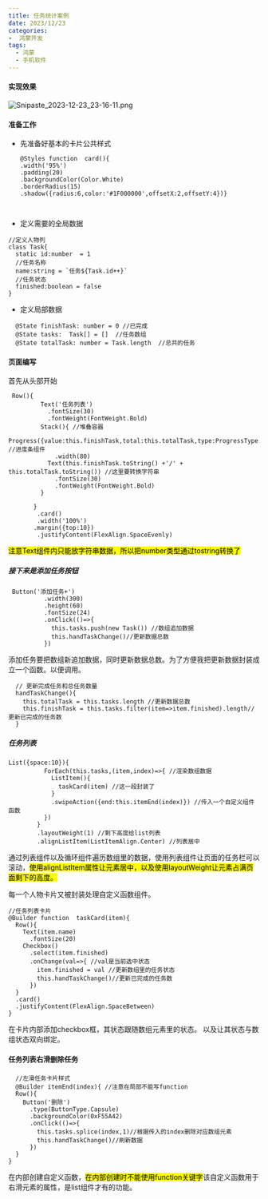 ```yaml
---
title: 任务统计案例
date: 2023/12/23
categories:
-  鸿蒙开发
tags:
  - 鸿蒙
  - 手机软件
---
```

#### 实现效果

![Snipaste_2023-12-23_23-16-11.png](https://www.freeimg.cn/i/2023/12/23/6586f9ff45e2c.png)

#### 准备工作

- 先准备好基本的卡片公共样式
  ```
  @Styles function  card(){
  .width('95%')
  .padding(20)
  .backgroundColor(Color.White)
  .borderRadius(15)
  .shadow({radius:6,color:'#1F000000',offsetX:2,offsetY:4})}



- 定义需要的全局数据
```
//定义人物列
class Task{
  static id:number  = 1
  //任务名称
  name:string = `任务${Task.id++}`
  //任务状态
  finished:boolean = false
}
```
- 定义局部数据
```
  @State finishTask: number = 0 //已完成
  @State tasks:  Task[] = []  //任务数组
  @State totalTask: number = Task.length  //总共的任务
```
#### 页面编写

首先从头部开始
```
 Row(){
         Text('任务列表')
           .fontSize(30)
           .fontWeight(FontWeight.Bold)
         Stack(){ //堆叠容器
           Progress({value:this.finishTask,total:this.totalTask,type:ProgressType.Ring}) //进度条组件
             .width(80)
           Text(this.finishTask.toString() +'/' + this.totalTask.toString()) //这里要转换字符串
             .fontSize(30)
             .fontWeight(FontWeight.Bold)
         }

       }
        .card()
        .width('100%')
       .margin({top:10})
        .justifyContent(FlexAlign.SpaceEvenly)
```
<mark>注意Text组件内只能放字符串数据，所以把number类型通过tostring转换了</mark>

##### 接下来是添加任务按钮

```
 Button('添加任务+')
          .width(300)
          .height(60)
          .fontSize(24)
          .onClick(()=>{
            this.tasks.push(new Task()) //数组追加数据
            this.handTaskChange()//更新数据总数
          })
```

添加任务要把数组新追加数据，同时更新数据总数。为了方便我把更新数据封装成立一个函数。以便调用。

```
  // 更新完成任务和总任务数量
  handTaskChange(){
    this.totalTask = this.tasks.length //更新数据总数
    this.finishTask = this.tasks.filter(item=>item.finished).length//更新已完成的任务数
  }
```
##### 任务列表
```
List({space:10}){
          ForEach(this.tasks,(item,index)=>{ //渲染数组数据
            ListItem(){
              taskCard(item) //这一段封装了
            }
            .swipeAction({end:this.itemEnd(index)}) //传入一个自定义组件函数
          })
        }
        .layoutWeight(1) //剩下高度给list列表
        .alignListItem(ListItemAlign.Center) //列表居中
```
通过列表组件以及循环组件遍历数组里的数据，使用列表组件让页面的任务栏可以滚动，<mark>使用alignListItem属性让元素居中，以及使用layoutWeight让元素占满页面剩下的高度。</mark>

每一个人物卡片又被封装处理自定义函数组件。
```
//任务列表卡片
@Builder function  taskCard(item){
  Row(){
    Text(item.name)
      .fontSize(20)
    Checkbox()
      .select(item.finished)
      .onChange(val=>{ //val是当前选中状态
        item.finished = val //更新数组里的任务状态
        this.handTaskChange()//更新已完成的任务数
      })
  }
  .card()
  .justifyContent(FlexAlign.SpaceBetween)
}
```

在卡片内部添加checkbox框，其状态跟随数组元素里的状态。
以及让其状态与数组状态双向绑定。
#### 任务列表右滑删除任务
```
  //左滑任务卡片样式
  @Builder itemEnd(index){ //注意在局部不能写function
  Row(){
    Button('删除')
      .type(ButtonType.Capsule)
      .backgroundColor(0xF55A42)
      .onClick(()=>{
        this.tasks.splice(index,1)//根据传入的index删除对应数组元素
        this.handTaskChange()//刷新数据
      })
  }
}
```
在内部创建自定义函数，<mark>在内部创建时不能使用function关键字</mark>该自定义函数用于右滑元素的属性，是list组件才有的功能。